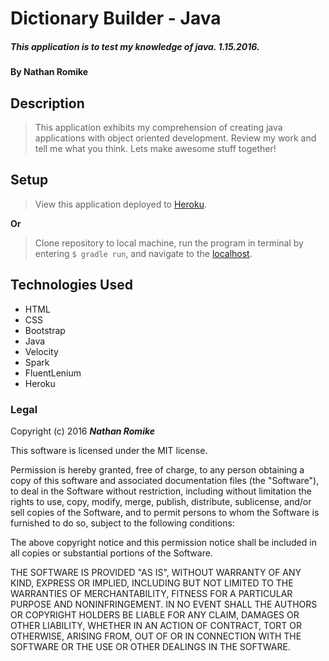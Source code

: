 # Dictionary Builder - Java

##### This application is to test my knowledge of java. 1.15.2016.

#### By **Nathan Romike**

## Description

> This application exhibits my comprehension of creating java applications with object oriented development. Review my work and tell me what you think. Lets make awesome stuff together!

## Setup

>View this application deployed to [Heroku](https://heroku.com/).

**Or**

>Clone repository to local machine, run the program in terminal by entering `$ gradle run`, and navigate to the [localhost](http://localhost:4567/).

## Technologies Used

* HTML
* CSS
* Bootstrap
* Java
* Velocity
* Spark
* FluentLenium
* Heroku

### Legal

Copyright (c) 2016 **_Nathan Romike_**

This software is licensed under the MIT license.

Permission is hereby granted, free of charge, to any person obtaining a copy
of this software and associated documentation files (the "Software"), to deal
in the Software without restriction, including without limitation the rights
to use, copy, modify, merge, publish, distribute, sublicense, and/or sell
copies of the Software, and to permit persons to whom the Software is
furnished to do so, subject to the following conditions:

The above copyright notice and this permission notice shall be included in
all copies or substantial portions of the Software.

THE SOFTWARE IS PROVIDED "AS IS", WITHOUT WARRANTY OF ANY KIND, EXPRESS OR
IMPLIED, INCLUDING BUT NOT LIMITED TO THE WARRANTIES OF MERCHANTABILITY,
FITNESS FOR A PARTICULAR PURPOSE AND NONINFRINGEMENT. IN NO EVENT SHALL THE
AUTHORS OR COPYRIGHT HOLDERS BE LIABLE FOR ANY CLAIM, DAMAGES OR OTHER
LIABILITY, WHETHER IN AN ACTION OF CONTRACT, TORT OR OTHERWISE, ARISING FROM,
OUT OF OR IN CONNECTION WITH THE SOFTWARE OR THE USE OR OTHER DEALINGS IN
THE SOFTWARE.
